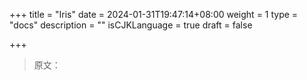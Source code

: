 +++
title = "Iris"
date = 2024-01-31T19:47:14+08:00
weight = 1
type = "docs"
description = ""
isCJKLanguage = true
draft = false

+++

> 原文：